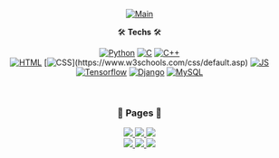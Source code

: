 <div align="center">

[![Main](https://capsule-render.vercel.app/api?type=rect&color=timeGradient&text=%20%20%23Kim_Dohoon%20%20&fontAlign=50&fontSize=50&textBg=true)](#)


🛠 <b>Techs</b> 🛠

[![Python](https://img.shields.io/badge/Python-3766AB?style=flat-square&logo=Python&logoColor=white)](https://www.python.org/)
[![C](https://img.shields.io/badge/C-A8B9CC?style=flat-square&logo=C&logoColor=white)](https://devdocs.io/c/)
[![C++](https://img.shields.io/badge/C++-00599C?style=flat-square&logo=C%2B%2B&logoColor=white)](https://learn.microsoft.com/en-us/cpp/?view=msvc-170)<br>
[![HTML](https://img.shields.io/badge/HTML-E34F26?style=flat-square&logo=HTML5&logoColor=white)](https://www.w3schools.com/TAGS/default.asp)
[![CSS](https://img.shields.io/badge/CSS-1572B6?style=flat-square&logo=css3&logoColor=white")](https://www.w3schools.com/css/default.asp)
[![JS](https://img.shields.io/badge/JS-ffb13b?style=flat-square&logo=javascript&logoColor=white)](https://www.w3schools.com/js/default.asp)<br>
[![Tensorflow](https://img.shields.io/badge/Tensorflow-FF6F00?style=flat-square&logo=Tensorflow&logoColor=white)](https://www.tensorflow.org/?hl=ko)
[![Django](https://img.shields.io/badge/Django-092E20?style=flat-square&logo=Django&logoColor=white)](https://www.djangoproject.com/)
[![MySQL](https://img.shields.io/badge/Mysql-E6B91E?style=flat-square&logo=MySql&logoColor=white)](https://www.mysql.com/)

<br>
<h3>📃 <b>Pages</b> 📃</h3>

<a href="#">
    <img src="https://img.shields.io/badge/Github-181717.svg?&style=for-the-badge&logo=GitHub&logoColor=white"/>
</a>
<a href="https://www.instagram.com/kdh.yu/" target="_blank">
    <img src="https://img.shields.io/badge/Instagram-E4405F.svg?&style=for-the-badge&logo=instagram&logoColor=white"/>
</a>
<a href="https://kdhyu.tistory.com/2" target="_blank">
    <img src="https://img.shields.io/badge/Tistory-FFFFFF.svg?&style=for-the-badge&logo=Tistory&logoColor=black"/>
</a>

<br>
<div align="center">
    <a href="https://solved.ac/profile/kdhyu" target='_blank'>
        <img src="http://mazassumnida.wtf/api/v2/generate_badge?boj=kdhyu"/>
    </a>
    <a href="#">
        <img src="https://github-readme-stats.vercel.app/api/top-langs/?username=kdh-yu&layout=compact&show_icons=true&theme=material-palenight&hide_border=true"/>
    </a>
    <a href="#">
        <img src="https://github-readme-stats.vercel.app/api/wakatime?username=kdhyu&theme=material-palenight&hide_border=true"/>
    </a>

</div>
</div>
